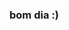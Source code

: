 ### bom dia :)

<!--
**KauaFernandes70/KauaFernandes70** is a ✨ _special_ ✨ repository because its `README.md` (this file) appears on your GitHub profile.



![](https://media4.giphy.com/media/RtdRhc7TxBxB0YAsK6/giphy.gif)
